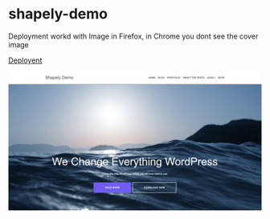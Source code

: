 # shapely-demo

Deployment workd with Image in Firefox, in Chrome you dont see the cover image

<a href="https://mariariosnavarro.github.io/shapely-demo/">Deployent</a>

<div><img src="assets/img/readme.png" alt="project-image"></div>
